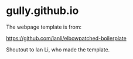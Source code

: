 gully.github.io
===

The webpage template is from:

https://github.com/ianli/elbowpatched-boilerplate

Shoutout to Ian Li, who made the template.
